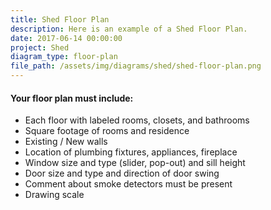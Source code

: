 ```yaml
---
title: Shed Floor Plan
description: Here is an example of a Shed Floor Plan.
date: 2017-06-14 00:00:00
project: Shed
diagram_type: floor-plan
file_path: /assets/img/diagrams/shed/shed-floor-plan.png
---
```



#### Your floor plan must include:

* Each floor with labeled rooms, closets, and bathrooms
* Square footage of rooms and residence
* Existing / New walls
* Location of plumbing fixtures, appliances, fireplace
* Window size and type (slider, pop-out) and sill height
* Door size and type and direction of door swing
* Comment about smoke detectors must be present
* Drawing scale
